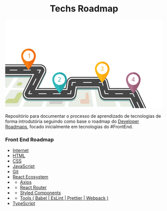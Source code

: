 <h1 align="center"> Techs Roadmap </h1>

<img src="./front-end/_images/roadmap.png">

Repositório para documentar o processo de aprendizado de tecnologias de forma introdutória seguindo como base o roadmap do [Developer Roadmaps](https://roadmap.sh/roadmaps), focado inicialmente em tecnologias do #FrontEnd.

### Front End Roadmap

- [Internet](./front-end/01-internet/)
- [HTML](./front-end/02-html/)
- [CSS](./front-end/03-css/)
- [JavaScript](./front-end/04-javascript/)
- [Git](./front-end//04-git/)
- [React Ecosystem](./front-end/05-react-ecosystem/react/)
- - [Axios](./front-end/05-react-ecosystem//axios/)
- - [React Router](./front-end/05-react-ecosystem/react-router/)
- - [Styled Components](./front-end/05-react-ecosystem/styled-components/)
- - [Tools ( Babel | EsLint | Prettier | Webpack )](./front-end/05-react-ecosystem/tools/)
- [TypeScript](./front-end/06-typescript/)
